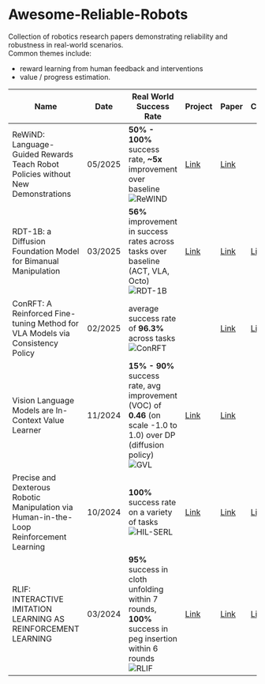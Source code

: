 # Awesome-Reliable-Robots
Collection of robotics research papers demonstrating reliability and robustness in real-world scenarios.  
Common themes include:
- reward learning from human feedback and interventions
- value / progress estimation.

| **Name** | **Date** | **Real World Success Rate** | **Project** | **Paper** | **Code** |
| --- | --- | --- | --- | --- | --- |
| ReWiND: Language-Guided Rewards Teach Robot Policies without New Demonstrations | 05/2025 | **50% - 100%** success rate, **~5x** improvement over baseline <img alt="ReWIND" src="https://github.com/user-attachments/assets/ff5250b7-cbca-4747-aab2-7dcf257ce08b" />| <a href="https://rewind-reward.github.io/" target="_blank">Link</a> | <a href="https://arxiv.org/abs/2505.10911" target="_blank">Link</a> |  |
| RDT-1B: a Diffusion Foundation Model for Bimanual Manipulation | 03/2025 | **56%** improvement in success rates across tasks over baseline (ACT, VLA, Octo) <img alt="RDT-1B" src="https://github.com/user-attachments/assets/aa8bbc19-f4d1-4006-aea3-65e34b30fd1b" />| <a href="https://rdt-robotics.github.io/rdt-robotics/" target="_blank">Link</a> | <a href="https://arxiv.org/pdf/2410.07864" target="_blank">Link</a> | <a href="https://github.com/thu-ml/RoboticsDiffusionTransformer" target="_blank">Link</a> |
| ConRFT: A Reinforced Fine-tuning Method for VLA Models via Consistency Policy | 02/2025 | average success rate of **96.3%** across tasks <img alt="ConRFT" src="https://github.com/user-attachments/assets/15ddc8ba-59a6-448b-91db-3fefb212e8f7" />|  | <a href="https://arxiv.org/pdf/2502.05450" target="_blank">Link</a> | <a href="https://github.com/cccedric/conrft" target="_blank">Link</a> |
| Vision Language Models are In-Context Value Learner | 11/2024 | **15% - 90%** success rate, avg improvement (VOC) of **0.46** (on scale -1.0 to 1.0) over DP (diffusion policy)<img alt="GVL" src="https://github.com/user-attachments/assets/21541e78-91fd-478e-9de0-d491d3da8e44" />  | <a href="https://generative-value-learning.github.io/" target="_blank">Link</a> | <a href="https://arxiv.org/pdf/2411.04549" target="_blank">Link</a> |  |
| Precise and Dexterous Robotic Manipulation via Human-in-the-Loop Reinforcement Learning | 10/2024 | **100%** success rate on a variety of tasks <img alt="HIL-SERL" src="https://github.com/user-attachments/assets/56f35ef2-e297-4fd7-a4e0-362bf441c670" />  | <a href="https://hil-serl.github.io/" target="_blank">Link</a> | <a href="https://hil-serl.github.io/static/hil-serl-paper.pdf" target="_blank">Link</a> | <a href="https://github.com/rail-berkeley/hil-serl" target="_blank">Link</a> |
| RLIF: INTERACTIVE IMITATION LEARNING AS REINFORCEMENT LEARNING | 03/2024 | **95%** success in cloth unfolding within 7 rounds, **100%** success in peg insertion within 6 rounds <img alt="RLIF" src="https://github.com/user-attachments/assets/f101b109-e813-4deb-99b1-99f2e070e007" /> | <a href="https://rlif-page.github.io/" target="_blank">Link</a> | <a href="https://arxiv.org/pdf/2311.12996" target="_blank">Link</a> | <a href="https://github.com/pd-perry/RLIF" target="_blank">Link</a> |


